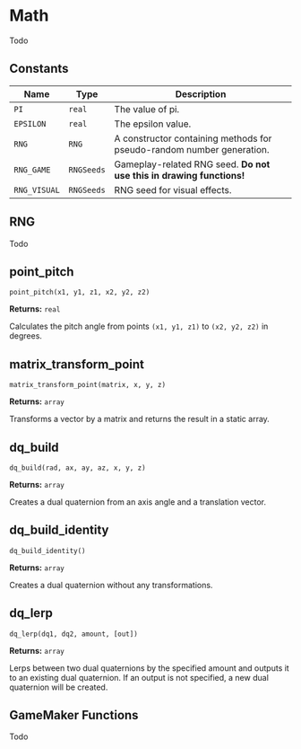 # Math

Todo

## Constants

| Name | Type | Description |
| ---- | ---- | ----------- |
| `PI` | `real` | The value of pi. |
| `EPSILON` | `real` | The epsilon value. |
| `RNG` | `RNG` | A constructor containing methods for pseudo-random number generation. |
| `RNG_GAME` | `RNGSeeds` | Gameplay-related RNG seed. **Do not use this in drawing functions!** |
| `RNG_VISUAL` | `RNGSeeds` | RNG seed for visual effects. |

## RNG

Todo

## point_pitch

`point_pitch(x1, y1, z1, x2, y2, z2)`

**Returns:** `real`

Calculates the pitch angle from points `(x1, y1, z1)` to `(x2, y2, z2)` in degrees.

## matrix_transform_point

`matrix_transform_point(matrix, x, y, z)`

**Returns:** `array`

Transforms a vector by a matrix and returns the result in a static array.

## dq_build

`dq_build(rad, ax, ay, az, x, y, z)`

**Returns:** `array`

Creates a dual quaternion from an axis angle and a translation vector.

## dq_build_identity

`dq_build_identity()`

**Returns:** `array`

Creates a dual quaternion without any transformations.

## dq_lerp

`dq_lerp(dq1, dq2, amount, [out])`

**Returns:** `array`

Lerps between two dual quaternions by the specified amount and outputs it to an existing dual quaternion. If an output is not specified, a new dual quaternion will be created.

## GameMaker Functions

Todo